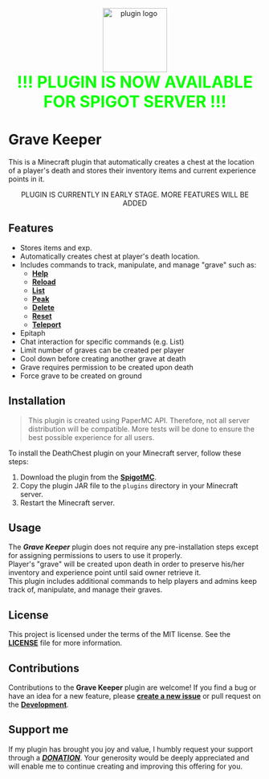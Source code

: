 <!--suppress HtmlDeprecatedAttribute, HtmlDeprecatedAttribute -->
<p align="center">
  <img src="https://i.ibb.co/9T3NjbW/gravekeeper-icon-128x128.png" alt="plugin logo" width="128px"/>
  <br>
  <span style="font-size: 2rem; color: #0bff01">
    <b>!!! PLUGIN IS NOW AVAILABLE FOR SPIGOT SERVER !!!</b>
  </span>
</p>

# Grave Keeper

This is a Minecraft plugin that automatically creates a chest at the location of a player's death and stores their
inventory items and current experience points in it.

<p align="center">
PLUGIN IS CURRENTLY IN EARLY STAGE. MORE FEATURES WILL BE ADDED
</p>

## Features

- Stores items and exp.
- Automatically creates chest at player's death location.
- Includes commands to track, manipulate, and manage "grave" such as:
    - [**Help**](https://github.com/knighthat/GraveKeeper/wiki/Commands#Help)
    - [**Reload**](https://github.com/knighthat/GraveKeeper/wiki/Commands#Reload)
    - [**List**](https://github.com/knighthat/GraveKeeper/wiki/Commands#List)
    - [**Peak**](https://github.com/knighthat/GraveKeeper/wiki/Commands#Peak)
    - [**Delete**](https://github.com/knighthat/GraveKeeper/wiki/Commands#Delete)
    - [**Reset**](https://github.com/knighthat/GraveKeeper/wiki/Commands#Reset)
    - [**Teleport**](https://github.com/knighthat/GraveKeeper/wiki/Commands#Teleport)
- Epitaph
- Chat interaction for specific commands (e.g. List)
- Limit number of graves can be created per player
- Cool down before creating another grave at death
- Grave requires permission to be created upon death
- Force grave to be created on ground

## Installation

> This plugin is created using PaperMC API. Therefore, not all server distribution will be compatible. More tests will
> be done to ensure the best possible experience for all users.

To install the DeathChest plugin on your Minecraft server, follow these steps:

1. Download the plugin from the [**SpigotMC**](https://www.spigotmc.org/resources/109521/).
2. Copy the plugin JAR file to the `plugins` directory in your Minecraft server.
3. Restart the Minecraft server.

## Usage

The ***Grave Keeper*** plugin does not require any pre-installation steps except for assigning permissions to users to
use it properly.<br>
Player's "grave" will be created upon death in order to preserve his/her inventory and experience point until said owner
retrieve it.<br>
This plugin includes additional commands to help players and admins keep track of, manipulate, and manage their graves.

## License

This project is licensed under the terms of the MIT license. See the [**LICENSE**](LICENSE.md) file for more
information.

## Contributions

Contributions to the **Grave Keeper** plugin are welcome! If you find a bug or have an idea for a new feature, please
[**create a new issue**](https://github.com/knighthat/GraveKeeper/issues/new) or pull request on
the [**Development**](https://github.com/knighthat/GraveKeeper/tree/development).

## Support me

If my plugin has brought you joy and value, I humbly request your support through a [
***DONATION***](https://paypal.me/TnKnightN). Your generosity would be
deeply appreciated and will enable me to continue creating and improving this offering for you.
